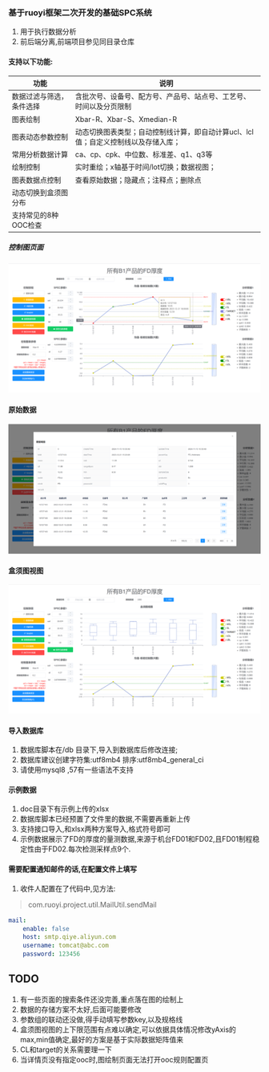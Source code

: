 ### 基于ruoyi框架二次开发的基础SPC系统
1. 用于执行数据分析
2. 前后端分离,前端项目参见同目录仓库

#### 支持以下功能:
| 功能           | 说明 |
|--------------|------|
| 数据过滤与筛选，条件选择 | 含批次号、设备号、配方号、产品号、站点号、工艺号、时间以及分页限制 |
| 图表绘制         | Xbar-R、Xbar-S、Xmedian-R |
| 图表动态参数控制     | 动态切换图表类型；自动控制线计算，即自动计算ucl、lcl值；自定义控制线以及存储入库； |
| 常用分析数据计算     | ca、cp、cpk、中位数、标准差、q1、q3等 |
| 绘制控制         | 实时重绘；x轴基于时间/lot切换；数据视图； |
| 图表数据点控制      | 查看原始数据；隐藏点；注释点；删除点 |
| 动态切换到盒须图分布   |      |
| 支持常见的8种OOC检查 |      |
##### 控制图页面
![img.png](doc/img/img.png)
#### 原始数据
![img_1.png](doc/img/img_1.png)
#### 盒须图视图
![img_2.png](doc/img/img_2.png)
#### 导入数据库
1. 数据库脚本在/db 目录下,导入到数据库后修改连接;
2. 数据库建议创建字符集:utf8mb4 排序:utf8mb4_general_ci
3. 请使用mysql8 ,57有一些语法不支持

#### 示例数据
1. doc目录下有示例上传的xlsx
2. 数据库脚本已经预置了文件里的数据,不需要再重新上传
3. 支持接口导入,和xlsx两种方案导入,格式符号即可
4. 示例数据展示了FD的厚度的量测数据,来源于机台FD01和FD02,且FD01制程稳定性由于FD02.每次检测采样点9个.

#### 需要配置通知邮件的话,在配置文件上填写
1. 收件人配置在了代码中,见方法:
> com.ruoyi.project.util.MailUtil.sendMail
```yaml
mail:
    enable: false
    host: smtp.qiye.aliyun.com
    username: tomcat@abc.com
    password: 123456
```

## TODO
1. 有一些页面的搜索条件还没完善,重点落在图的绘制上
2. 数据的存储方案不太好,后面可能要修改
3. 参数组的联动还没做,得手动填写参数key,以及规格线
4. 盒须图视图的上下限范围有点难以确定,可以依据具体情况修改yAxis的max,min值确定,最好的方案是基于实际数据矩阵值来
5. CL和target的关系需要理一下
6. 当详情页没有指定ooc时,图绘制页面无法打开ooc规则配置页